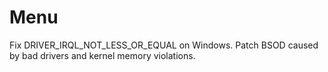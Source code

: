 # Menu
Fix DRIVER_IRQL_NOT_LESS_OR_EQUAL on Windows. Patch BSOD caused by bad drivers and kernel memory violations.
